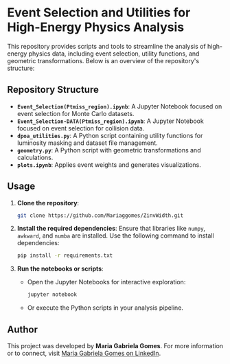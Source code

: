 
# Event Selection and Utilities for High-Energy Physics Analysis

This repository provides scripts and tools to streamline the analysis of high-energy physics data, including event selection, utility functions, and geometric transformations. Below is an overview of the repository's structure:

## Repository Structure

- **`Event_Selection(Ptmiss_region).ipynb`**: A Jupyter Notebook focused on event selection for Monte Carlo datasets.
- **`Event_Selection-DATA(Ptmiss_region).ipynb`**: A Jupyter Notebook focused on event selection for collision data.
- **`dpoa_utilities.py`**: A Python script containing utility functions for luminosity masking and dataset file management.
- **`geometry.py`**: A Python script with geometric transformations and calculations.
- **`plots.ipynb`**: Applies event weights and generates visualizations.

## Usage

1. **Clone the repository**:
   ```bash
   git clone https://github.com/Mariaggomes/ZinvWidth.git
   ```

2. **Install the required dependencies**:
   Ensure that libraries like `numpy`, `awkward`, and `numba` are installed. Use the following command to install dependencies:
   ```bash
   pip install -r requirements.txt
   ```

3. **Run the notebooks or scripts**:
   - Open the Jupyter Notebooks for interactive exploration:
     ```bash
     jupyter notebook
     ```
   - Or execute the Python scripts in your analysis pipeline.

## Author

This project was developed by **Maria Gabriela Gomes**. 
For more information or to connect, visit [Maria Gabriela Gomes on LinkedIn](https://www.linkedin.com/in/maria-gabriela-gomes-27097431b?utm_source=share&utm_campaign=share_via&utm_content=profile&utm_medium=android_app).
